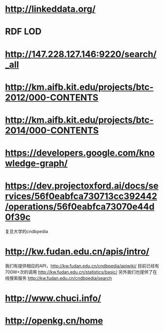 # http://linkeddata.org/
# RDF LOD
# http://147.228.127.146:9220/search/_all
# http://km.aifb.kit.edu/projects/btc-2012/000-CONTENTS
# http://km.aifb.kit.edu/projects/btc-2014/000-CONTENTS
# https://developers.google.com/knowledge-graph/
# https://dev.projectoxford.ai/docs/services/56f0eabfca730713cc392442/operations/56f0eabfca73070e44d0f39c
复旦大学的cndbpedia
# http://kw.fudan.edu.cn/apis/intro/
我们有提供相应的API，http://kw.fudan.edu.cn/cndbpedia/apiwiki/
目前已经有700W+次的调用 http://kw.fudan.edu.cn/statistics/basic/
另外我们也提供了在线搜索服务 http://kw.fudan.edu.cn/cndbpedia/search


# http://www.chuci.info/
# http://openkg.cn/home

